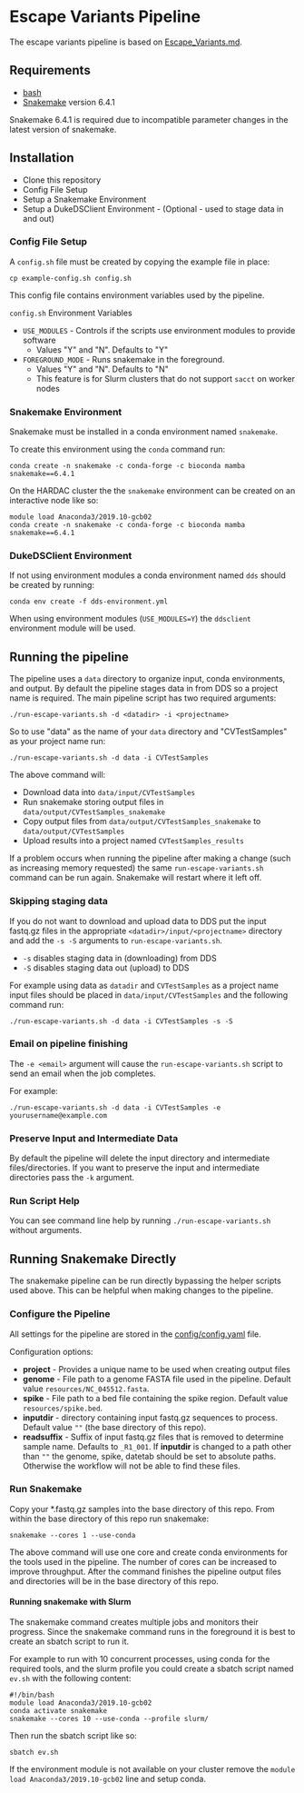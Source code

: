 # Escape Variants Pipeline

The escape variants pipeline is based on [Escape_Variants.md](https://github.com/wodanaz/Assembling_viruses/blob/main/Escape_Variants.md). 

## Requirements
- [bash](https://www.gnu.org/software/bash/)
- [Snakemake](https://snakemake.readthedocs.io/en/stable/getting_started/installation.html) version 6.4.1  

Snakemake 6.4.1 is required due to incompatible parameter changes in the latest version of snakemake.

## Installation
- Clone this repository
- Config File Setup
- Setup a Snakemake Environment
- Setup a DukeDSClient Environment - (Optional - used to stage data in and out)

### Config File Setup
A `config.sh` file must be created by copying the example file in place:
```
cp example-config.sh config.sh
```
This config file contains environment variables used by the pipeline.

`config.sh` Environment Variables
- `USE_MODULES` - Controls if the scripts use environment modules to provide software
  - Values "Y" and "N". Defaults to "Y"
- `FOREGROUND_MODE` - Runs snakemake in the foreground.
  - Values "Y" and "N".  Defaults to "N"
  - This feature is for Slurm clusters that do not support `sacct` on worker nodes


### Snakemake Environment
Snakemake must be installed in a conda environment named `snakemake`.

To create this environment using the `conda` command run:
```
conda create -n snakemake -c conda-forge -c bioconda mamba snakemake==6.4.1
```

On the HARDAC cluster the the `snakemake` environment can be created on an interactive node like so:
```
module load Anaconda3/2019.10-gcb02
conda create -n snakemake -c conda-forge -c bioconda mamba snakemake==6.4.1
```

### DukeDSClient Environment
If not using environment modules a conda environment named `dds` should be created by running:
```
conda env create -f dds-environment.yml
```
When using environment modules (`USE_MODULES=Y`) the `ddsclient` environment module will be used.


## Running the pipeline
The pipeline uses a `data` directory to organize input, conda environments, and output.
By default the pipeline stages data in from DDS so a project name is required.
The main pipeline script has two required arguments:
```
./run-escape-variants.sh -d <datadir> -i <projectname>
```
So to use "data" as the name of your `data` directory and "CVTestSamples" as your project name run:
```
./run-escape-variants.sh -d data -i CVTestSamples
```
The above command will:
- Download data into `data/input/CVTestSamples`
- Run snakemake storing output files in `data/output/CVTestSamples_snakemake`
- Copy output files from `data/output/CVTestSamples_snakemake` to `data/output/CVTestSamples`
- Upload results into a project named `CVTestSamples_results`

If a problem occurs when running the pipeline after making a change (such as increasing memory requested) the same `run-escape-variants.sh` command can be run again.
Snakemake will restart where it left off.

### Skipping staging data
If you do not want to download and upload data to DDS put the input fastq.gz files in the
appropriate `<datadir>/input/<projectname>` directory and add the `-s -S` arguments to `run-escape-variants.sh`.
- `-s` disables staging data in (downloading) from DDS
- `-S` disables staging data out (upload) to DDS

For example using data as `datadir` and `CVTestSamples` as a project name input files should be placed in `data/input/CVTestSamples` and the following command run:
```
./run-escape-variants.sh -d data -i CVTestSamples -s -S
```


### Email on pipeline finishing
The `-e <email>` argument will cause the `run-escape-variants.sh` script to send an email when the job completes.

For example:
```
./run-escape-variants.sh -d data -i CVTestSamples -e yourusername@example.com
```
  
### Preserve Input and Intermediate Data
By default the pipeline will delete the input directory and intermediate files/directories. 
If you want to preserve the input and intermediate directories pass the `-k` argument.

### Run Script Help
You can see command line help by running `./run-escape-variants.sh` without arguments.

## Running Snakemake Directly
The snakemake pipeline can be run directly bypassing the helper scripts used above.
This can be helpful when making changes to the pipeline.
  
### Configure the Pipeline
All settings for the pipeline are stored in the [config/config.yaml](config/config.yaml) file.

Configuration options:
- __project__ - Provides a unique name to be used when creating output files
- __genome__ - File path to a genome FASTA file used in the pipeline. Default value `resources/NC_045512.fasta`.
- __spike__ -  File path to a bed file containing the spike region. Default value `resources/spike.bed`.
- __inputdir__ - directory containing input fastq.gz sequences to process. Default value `""` (the base directory of this repo).
- __readsuffix__ - Suffix of input fastq.gz files that is removed to determine sample name. Defaults to `_R1_001`.
If __inputdir__ is changed to a path other than `""` the genome, spike, datetab should be set to absolute paths.
Otherwise the workflow will not be able to find these files.

### Run Snakemake
Copy your *.fastq.gz samples into the base directory of this repo.
From within the base directory of this repo run snakemake:
```
snakemake --cores 1 --use-conda
```
The above command will use one core and create conda environments for the tools used in the pipeline.
The number of cores can be increased to improve throughput.
After the command finishes the pipeline output files and directories will be in the base directory of this repo.

#### Running snakemake with Slurm
The snakemake command creates multiple jobs and monitors their progress.
Since the snakemake command runs in the foreground it is best to create an sbatch script to run it.

For example to run with 10 concurrent processes, using conda for the required tools, and the slurm profile you
could create a sbatch script named `ev.sh` with the following content:
```
#!/bin/bash
module load Anaconda3/2019.10-gcb02
conda activate snakemake
snakemake --cores 10 --use-conda --profile slurm/
```
Then run the sbatch script like so:
```
sbatch ev.sh
```
If the environment module is not available on your cluster remove the `module load Anaconda3/2019.10-gcb02` line and setup conda.
